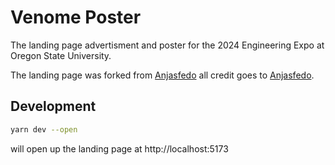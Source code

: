 # Venome Poster

The landing page advertisment and poster for the 2024 Engineering Expo at Oregon State University.

The landing page was forked from [Anjasfedo](https://github.com/Anjasfedo) all credit goes to [Anjasfedo](https://github.com/Anjasfedo).

## Development

```bash
yarn dev --open
```
will open up the landing page at http://localhost:5173

